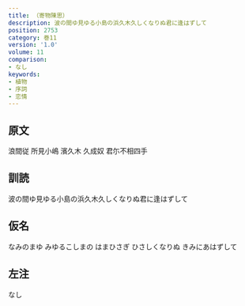 ```yaml
---
title: （寄物陳思）
description: 波の間ゆ見ゆる小島の浜久木久しくなりぬ君に逢はずして
position: 2753
category: 巻11
version: '1.0'
volume: 11
comparison:
- なし
keywords:
- 植物
- 序詞
- 恋情
---
```


## 原文

浪間従 所見小嶋 濱久木 久成奴 君尓不相四手

## 訓読

波の間ゆ見ゆる小島の浜久木久しくなりぬ君に逢はずして

## 仮名

なみのまゆ みゆるこしまの はまひさぎ ひさしくなりぬ きみにあはずして

## 左注

なし
